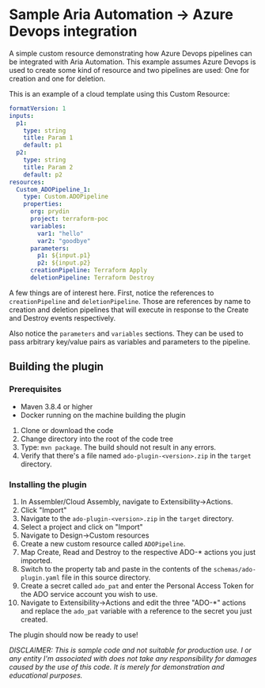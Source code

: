 # Sample Aria Automation -> Azure Devops integration

A simple custom resource demonstrating how Azure Devops pipelines can be integrated with
Aria Automation. This example assumes Azure Devops is used to create some kind of resource and
two pipelines are used: One for creation and one for deletion. 

This is an example of a cloud template using this Custom Resource:

```yaml
formatVersion: 1
inputs:
  p1:
    type: string
    title: Param 1
    default: p1
  p2:
    type: string
    title: Param 2
    default: p2
resources:
  Custom_ADOPipeline_1:
    type: Custom.ADOPipeline
    properties:
      org: prydin
      project: terraform-poc
      variables: 
        var1: "hello"
        var2: "goodbye"
      parameters:
        p1: ${input.p1}
        p2: ${input.p2}
      creationPipeline: Terraform Apply
      deletionPipeline: Terraform Destroy
```

A few things are of interest here. First, notice the references to `creationPipeline` and `deletionPipeline`. 
Those are references by name to creation and deletion pipelines that will execute in response to the Create
and Destroy events respectively.

Also notice the `parameters` and `variables` sections. They can be used to pass arbitrary key/value pairs
as variables and parameters to the pipeline.

## Building the plugin

### Prerequisites
* Maven 3.8.4 or higher
* Docker running on the machine building the plugin

1. Clone or download the code
2. Change directory into the root of the code tree
3. Type: `mvn package`. The build should not result in any errors.
4. Verify that there's a file named `ado-plugin-<version>.zip` in the `target` directory.

### Installing the plugin
1. In Assembler/Cloud Assembly, navigate to Extensibility->Actions.
2. Click "Import"
3. Navigate to the `ado-plugin-<version>.zip` in the `target` directory.
4. Select a project and click on "Import"
5. Navigate to Design->Custom resources
6. Create a new custom resource called `ADOPipeline`. 
7. Map Create, Read and Destroy to the respective ADO-* actions you just imported.
8. Switch to the property tab and paste in the contents of the `schemas/ado-plugin.yaml` file in this source directory.
9. Create a secret called `ado_pat` and enter the Personal Access Token for the ADO service account you wish to use.
10. Navigate to Extensibility->Actions and edit the three "ADO-*" actions and replace the `ado_pat` variable with a reference to the secret you just created.

The plugin should now be ready to use!

*DISCLAIMER: This is sample code and not suitable for production use. I or any entity I'm associated with 
does not take any responsibility for damages caused by the use of this code. It is merely for demonstration
and educational purposes.*